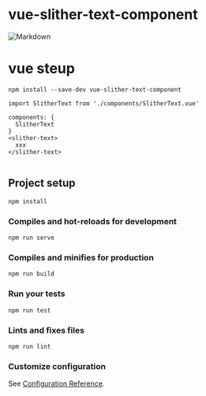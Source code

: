 # vue-slither-text-component
![Markdown](http://i1.bvimg.com/515347/f87b59c818f5a270.gif)
# vue steup
```
npm install --save-dev vue-slither-text-component

import SlitherText from './components/SlitherText.vue'

components: {
  SlitherText
}
<slither-text>
  xxx
</slither-text> 
    
```


## Project setup
```
npm install
```

### Compiles and hot-reloads for development
```
npm run serve
```

### Compiles and minifies for production
```
npm run build
```

### Run your tests
```
npm run test
```

### Lints and fixes files
```
npm run lint
```

### Customize configuration
See [Configuration Reference](https://cli.vuejs.org/config/).
